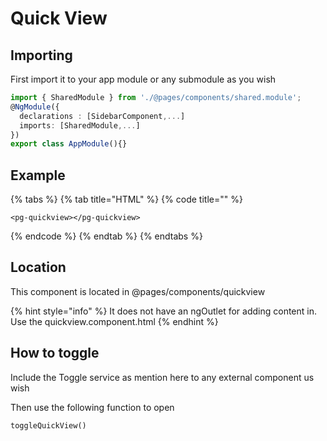 # Quick View

## Importing

First import it to your app module or any submodule as you wish

```typescript
import { SharedModule } from './@pages/components/shared.module';
@NgModule({
  declarations : [SidebarComponent,...]
  imports: [SharedModule,...]
})
export class AppModule(){}
```

## Example

{% tabs %}
{% tab title="HTML" %}
{% code title="" %}
```markup
<pg-quickview></pg-quickview>
```
{% endcode %}
{% endtab %}
{% endtabs %}

## Location

This component is located in @pages/components/quickview

{% hint style="info" %}
It does not have an ngOutlet for adding content in. Use the quickview.component.html 
{% endhint %}

## How to toggle

Include the Toggle service as mention here to any external component us wish

Then use the following function to open

```text
toggleQuickView()
```



